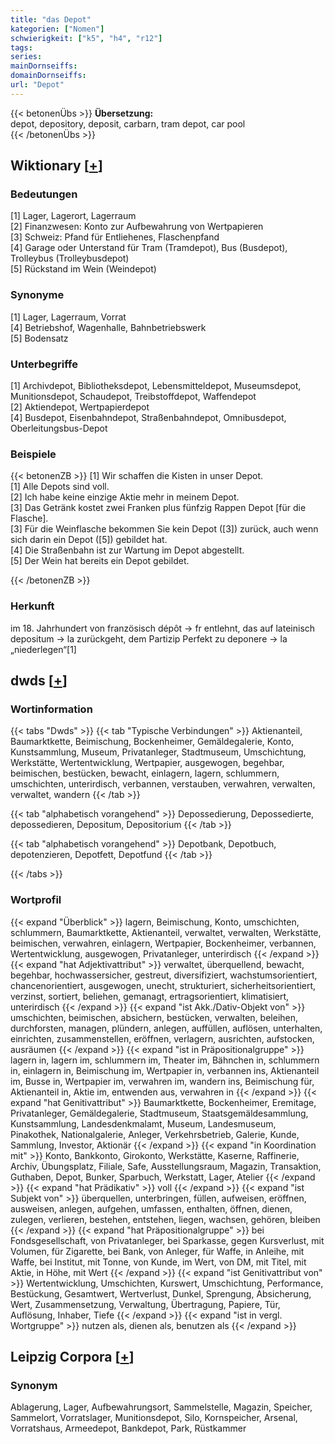 ```yaml
---
title: "das Depot"
kategorien: ["Nomen"]
schwierigkeit: ["k5", "h4", "r12"]
tags:
series:
mainDornseiffs:
domainDornseiffs:
url: "Depot"
---
```


{{< betonenÜbs >}}
**Übersetzung:**  
depot, depository, deposit, carbarn, tram depot, car pool  
{{< /betonenÜbs >}}

## Wiktionary [[+](https://de.wiktionary.org/wiki/Depot)]

### Bedeutungen
[1] Lager, Lagerort, Lagerraum  
[2] Finanzwesen: Konto zur Aufbewahrung von Wertpapieren  
[3] Schweiz: Pfand für Entliehenes, Flaschenpfand  
[4] Garage oder Unterstand für Tram (Tramdepot), Bus (Busdepot), Trolleybus (Trolleybusdepot)  
[5] Rückstand im Wein (Weindepot)  

### Synonyme
[1] Lager, Lagerraum, Vorrat  
[4] Betriebshof, Wagenhalle, Bahnbetriebswerk  
[5] Bodensatz  

### Unterbegriffe
[1] Archivdepot, Bibliotheksdepot, Lebensmitteldepot, Museumsdepot, Munitionsdepot, Schaudepot, Treibstoffdepot, Waffendepot  
[2] Aktiendepot, Wertpapierdepot  
[4] Busdepot, Eisenbahndepot, Straßenbahndepot, Omnibusdepot, Oberleitungsbus-Depot  

### Beispiele
{{< betonenZB >}}
[1] Wir schaffen die Kisten in unser Depot.  
[1] Alle Depots sind voll.  
[2] Ich habe keine einzige Aktie mehr in meinem Depot.  
[3] Das Getränk kostet zwei Franken plus fünfzig Rappen Depot [für die Flasche].  
[3] Für die Weinflasche bekommen Sie kein Depot ([3]) zurück, auch wenn sich darin ein Depot ([5]) gebildet hat.  
[4] Die Straßenbahn ist zur Wartung im Depot abgestellt.  
[5] Der Wein hat bereits ein Depot gebildet.  

{{< /betonenZB >}}
### Herkunft
im 18. Jahrhundert von französisch dépôt → fr entlehnt, das auf lateinisch depositum → la zurückgeht, dem Partizip Perfekt zu deponere → la „niederlegen“[1]  



## dwds [[+](https://www.dwds.de/wb/Depot)]

### Wortinformation
{{< tabs "Dwds" >}}
{{< tab "Typische Verbindungen" >}}
Aktienanteil, Baumarktkette, Beimischung, Bockenheimer, Gemäldegalerie, Konto, Kunstsammlung, Museum, Privatanleger, Stadtmuseum, Umschichtung, Werkstätte, Wertentwicklung, Wertpapier, ausgewogen, begehbar, beimischen, bestücken, bewacht, einlagern, lagern, schlummern, umschichten, unterirdisch, verbannen, verstauben, verwahren, verwalten, verwaltet, wandern
{{< /tab >}}

{{< tab "alphabetisch vorangehend" >}}
Depossedierung, Depossedierte, depossedieren, Depositum, Depositorium
{{< /tab >}}

{{< tab "alphabetisch vorangehend" >}}
Depotbank, Depotbuch, depotenzieren, Depotfett, Depotfund
{{< /tab >}}

{{< /tabs >}}

### Wortprofil
{{< expand "Überblick" >}} lagern, Beimischung, Konto, umschichten, schlummern, Baumarktkette, Aktienanteil, verwaltet, verwalten, Werkstätte, beimischen, verwahren, einlagern, Wertpapier, Bockenheimer, verbannen, Wertentwicklung, ausgewogen, Privatanleger, unterirdisch {{< /expand >}}
{{< expand "hat Adjektivattribut" >}} verwaltet, überquellend, bewacht, begehbar, hochwassersicher, gestreut, diversifiziert, wachstumsorientiert, chancenorientiert, ausgewogen, unecht, strukturiert, sicherheitsorientiert, verzinst, sortiert, beliehen, gemanagt, ertragsorientiert, klimatisiert, unterirdisch {{< /expand >}}
{{< expand "ist Akk./Dativ-Objekt von" >}} umschichten, beimischen, absichern, bestücken, verwalten, beleihen, durchforsten, managen, plündern, anlegen, auffüllen, auflösen, unterhalten, einrichten, zusammenstellen, eröffnen, verlagern, ausrichten, aufstocken, ausräumen {{< /expand >}}
{{< expand "ist in Präpositionalgruppe" >}} lagern in, lagern im, schlummern im, Theater im, Bähnchen in, schlummern in, einlagern in, Beimischung im, Wertpapier in, verbannen ins, Aktienanteil im, Busse in, Wertpapier im, verwahren im, wandern ins, Beimischung für, Aktienanteil in, Aktie im, entwenden aus, verwahren in {{< /expand >}}
{{< expand "hat Genitivattribut" >}} Baumarktkette, Bockenheimer, Eremitage, Privatanleger, Gemäldegalerie, Stadtmuseum, Staatsgemäldesammlung, Kunstsammlung, Landesdenkmalamt, Museum, Landesmuseum, Pinakothek, Nationalgalerie, Anleger, Verkehrsbetrieb, Galerie, Kunde, Sammlung, Investor, Aktionär {{< /expand >}}
{{< expand "in Koordination mit" >}} Konto, Bankkonto, Girokonto, Werkstätte, Kaserne, Raffinerie, Archiv, Übungsplatz, Filiale, Safe, Ausstellungsraum, Magazin, Transaktion, Guthaben, Depot, Bunker, Sparbuch, Werkstatt, Lager, Atelier {{< /expand >}}
{{< expand "hat Prädikativ" >}} voll {{< /expand >}}
{{< expand "ist Subjekt von" >}} überquellen, unterbringen, füllen, aufweisen, eröffnen, ausweisen, anlegen, aufgehen, umfassen, enthalten, öffnen, dienen, zulegen, verlieren, bestehen, entstehen, liegen, wachsen, gehören, bleiben {{< /expand >}}
{{< expand "hat Präpositionalgruppe" >}} bei Fondsgesellschaft, von Privatanleger, bei Sparkasse, gegen Kursverlust, mit Volumen, für Zigarette, bei Bank, von Anleger, für Waffe, in Anleihe, mit Waffe, bei Institut, mit Tonne, von Kunde, im Wert, von DM, mit Titel, mit Aktie, in Höhe, mit Wert {{< /expand >}}
{{< expand "ist Genitivattribut von" >}} Wertentwicklung, Umschichten, Kurswert, Umschichtung, Performance, Bestückung, Gesamtwert, Wertverlust, Dunkel, Sprengung, Absicherung, Wert, Zusammensetzung, Verwaltung, Übertragung, Papiere, Tür, Auflösung, Inhaber, Tiefe {{< /expand >}}
{{< expand "ist in vergl. Wortgruppe" >}} nutzen als, dienen als, benutzen als {{< /expand >}}

## Leipzig Corpora [[+](https://corpora.uni-leipzig.de/en/res?word=Depot&corpusId=deu_newscrawl-public_2018)]


### Synonym
Ablagerung, Lager, Aufbewahrungsort, Sammelstelle, Magazin, Speicher, Sammelort, Vorratslager, Munitionsdepot, Silo, Kornspeicher, Arsenal, Vorratshaus, Armeedepot, Bankdepot, Park, Rüstkammer


